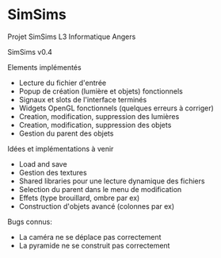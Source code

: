 # SimSims
Projet SimSims L3 Informatique Angers

SimSims v0.4

Elements implémentés
- Lecture du fichier d'entrée
- Popup de création (lumière et objets) fonctionnels
- Signaux et slots de l'interface terminés
- Widgets OpenGL fonctionnels (quelques erreurs à corriger)
- Creation, modification, suppression des lumières
- Creation, modification, suppression des objets
- Gestion du parent des objets


Idées et implémentations à venir
- Load and save
- Gestion des textures
- Shared libraries pour une lecture dynamique des fichiers
- Selection du parent dans le menu de modification
- Effets (type brouillard, ombre par ex)
- Construction d'objets avancé (colonnes par ex)

Bugs connus:
- La caméra ne se déplace pas correctement
- La pyramide ne se construit pas correctement
